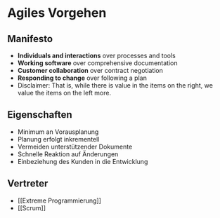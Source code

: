 # Agiles Vorgehen

## Manifesto

- **Individuals and interactions** over processes and tools
- **Working software** over comprehensive documentation
- **Customer collaboration** over contract negotiation
- **Responding to change** over following a plan
- Disclaimer: That is, while there is value in the items on the right, we value the items on the left more.

## Eigenschaften

- Minimum an Vorausplanung
- Planung erfolgt inkrementell
- Vermeiden unterstützender Dokumente
- Schnelle Reaktion auf Änderungen
- Einbeziehung des Kunden in die Entwicklung

## Vertreter

- [[Extreme Programmierung]]
- [[Scrum]]
